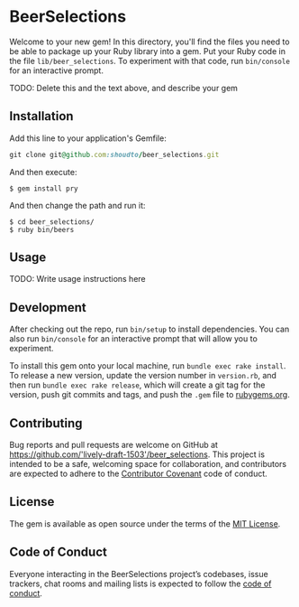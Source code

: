 # BeerSelections

Welcome to your new gem! In this directory, you'll find the files you need to be able to package up your Ruby library into a gem. Put your Ruby code in the file `lib/beer_selections`. To experiment with that code, run `bin/console` for an interactive prompt.

TODO: Delete this and the text above, and describe your gem

## Installation

Add this line to your application's Gemfile:

```ruby
git clone git@github.com:shoudto/beer_selections.git
```

And then execute:

    $ gem install pry

And then change the path and run it:

    $ cd beer_selections/
    $ ruby bin/beers

## Usage

TODO: Write usage instructions here

## Development

After checking out the repo, run `bin/setup` to install dependencies. You can also run `bin/console` for an interactive prompt that will allow you to experiment.

To install this gem onto your local machine, run `bundle exec rake install`. To release a new version, update the version number in `version.rb`, and then run `bundle exec rake release`, which will create a git tag for the version, push git commits and tags, and push the `.gem` file to [rubygems.org](https://rubygems.org).

## Contributing

Bug reports and pull requests are welcome on GitHub at https://github.com/'lively-draft-1503'/beer_selections. This project is intended to be a safe, welcoming space for collaboration, and contributors are expected to adhere to the [Contributor Covenant](http://contributor-covenant.org) code of conduct.

## License

The gem is available as open source under the terms of the [MIT License](https://opensource.org/licenses/MIT).

## Code of Conduct

Everyone interacting in the BeerSelections project’s codebases, issue trackers, chat rooms and mailing lists is expected to follow the [code of conduct](https://github.com/'lively-draft-1503'/beer_selections/blob/master/CODE_OF_CONDUCT.md).
